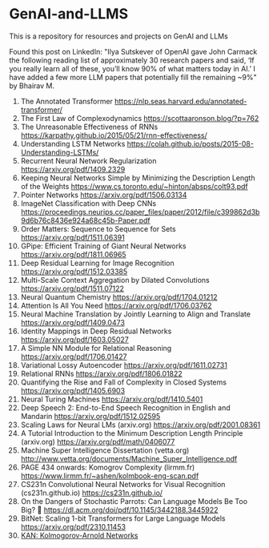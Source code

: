 # GenAI-and-LLMS
This is a repository for resources and projects on GenAI and LLMs

Found this post on LinkedIn: "Ilya Sutskever of OpenAI gave John Carmack the following reading list of approximately 30 research papers and said, ‘If you really learn all of these, you’ll know 90% of what matters today in AI.’ I have added a few more LLM papers that potentially fill the remaining ~9%" by Bhairav M.

1. The Annotated Transformer https://nlp.seas.harvard.edu/annotated-transformer/
2. The First Law of Complexodynamics https://scottaaronson.blog/?p=762
3. The Unreasonable Effectiveness of RNNs https://karpathy.github.io/2015/05/21/rnn-effectiveness/
4. Understanding LSTM Networks https://colah.github.io/posts/2015-08-Understanding-LSTMs/
5. Recurrent Neural Network Regularization https://arxiv.org/pdf/1409.2329
6. Keeping Neural Networks Simple by Minimizing the Description Length of the Weights https://www.cs.toronto.edu/~hinton/absps/colt93.pdf
7. Pointer Networks https://arxiv.org/pdf/1506.03134
8. ImageNet Classification with Deep CNNs https://proceedings.neurips.cc/paper_files/paper/2012/file/c399862d3b9d6b76c8436e924a68c45b-Paper.pdf
9. Order Matters: Sequence to Sequence for Sets https://arxiv.org/pdf/1511.06391
10. GPipe: Efficient Training of Giant Neural Networks https://arxiv.org/pdf/1811.06965
11. Deep Residual Learning for Image Recognition https://arxiv.org/pdf/1512.03385
12. Multi-Scale Context Aggregation by Dilated Convolutions https://arxiv.org/pdf/1511.07122
13. Neural Quantum Chemistry https://arxiv.org/pdf/1704.01212
14. Attention Is All You Need https://arxiv.org/pdf/1706.03762
15. Neural Machine Translation by Jointly Learning to Align and Translate https://arxiv.org/pdf/1409.0473
16. Identity Mappings in Deep Residual Networks https://arxiv.org/pdf/1603.05027
17. A Simple NN Module for Relational Reasoning https://arxiv.org/pdf/1706.01427
18. Variational Lossy Autoencoder https://arxiv.org/pdf/1611.02731
19. Relational RNNs https://arxiv.org/pdf/1806.01822
20. Quantifying the Rise and Fall of Complexity in Closed Systems https://arxiv.org/pdf/1405.6903
21. Neural Turing Machines https://arxiv.org/pdf/1410.5401
22. Deep Speech 2: End-to-End Speech Recognition in English and Mandarin https://arxiv.org/pdf/1512.02595
23. Scaling Laws for Neural LMs (arxiv.org) https://arxiv.org/pdf/2001.08361
24. A Tutorial Introduction to the Minimum Description Length Principle (arxiv.org) https://arxiv.org/pdf/math/0406077
25. Machine Super Intelligence Dissertation (vetta.org) http://www.vetta.org/documents/Machine_Super_Intelligence.pdf
26. PAGE 434 onwards: Komogrov Complexity (lirmm.fr) https://www.lirmm.fr/~ashen/kolmbook-eng-scan.pdf
27. CS231n Convolutional Neural Networks for Visual Recognition (cs231n.github.io) https://cs231n.github.io/
28. On the Dangers of Stochastic Parrots: Can Language Models Be Too Big? 🦜 https://dl.acm.org/doi/pdf/10.1145/3442188.3445922
29. BitNet: Scaling 1-bit Transformers for Large Language Models https://arxiv.org/pdf/2310.11453
30. [KAN: Kolmogorov-Arnold Networks](https://arxiv.org/pdf/2404.19756)
